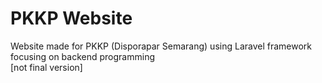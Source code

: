 # PKKP Website
Website made for PKKP (Disporapar Semarang) using Laravel framework focusing on backend programming<br>
[not final version]

